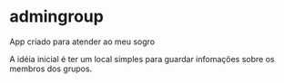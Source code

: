 # admingroup
App criado para atender ao meu sogro

A idéia inicial é ter um local simples para guardar infomações sobre os membros dos grupos.
